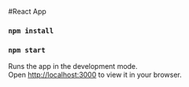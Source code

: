 #React App

### `npm install`
### `npm start`

Runs the app in the development mode.\
Open [http://localhost:3000](http://localhost:3000) to view it in your browser.
